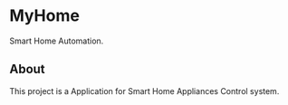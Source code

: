 # MyHome

Smart Home Automation.

## About

This project is a Application for Smart Home Appliances Control system.
